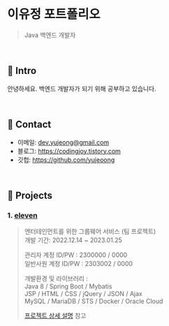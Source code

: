 # 이유정 포트폴리오
>Java 백엔드 개발자

</br>

## :pushpin: Intro
안녕하세요. 백엔드 개발자가 되기 위해 공부하고 있습니다. 

</br>

## :pushpin: Contact
- 이메일: dev.yujeong@gmail.com
- 블로그: https://codingjoy.tistory.com
- 깃헙: https://github.com/yujeoong

</br>

## :pushpin: Projects
### 1. [eleven](http://144.24.65.102/)
>엔터테인먼트를 위한 그룹웨어 서비스 (팀 프로젝트)  
>개발 기간: 2022.12.14 ~ 2023.01.25  
>
>관리자 계정 ID/PW : 2300000 / 0000  
>일반사원 계정 ID/PW : 2303002 / 0000  
>  
>개발환경 및 라이브러리 :  
>Java 8 / Spring Boot / Mybatis  
>JSP / HTML / CSS / jQuery / JSON / Ajax  
>MySQL / MariaDB / STS / Docker / Oracle Cloud  
>  
>[프로젝트 상세 설명](https://github.com/yujeoong/groupware) 참고
